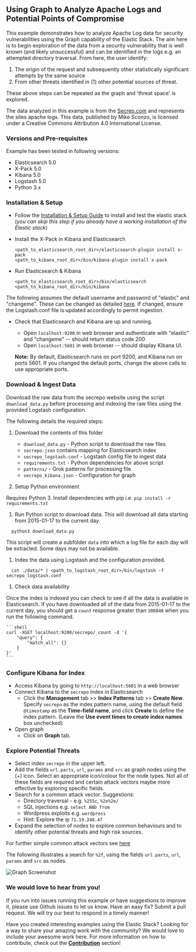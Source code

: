 ## Using Graph to Analyze Apache Logs and Potential Points of Compromise

This example demonstrates how to analyze Apache Log data for security vulnerabilities using the Graph capability of the Elastic Stack. 
The aim here is to begin exploration of the data from a security vulnerability that is well known (and likely unsuccessful) and can be identified in the logs e.g. an attempted directory traversal. From here, the user identify:

1. The origin of the request and subsequently other statistically significant attempts by the same source
1. From other threats identified in (1) other potential sources of threat.

These above steps can be repeated as the graph and 'threat space' is explored.

The data analyzed in this example is from the [Secrep.com](http://www.secrepo.com/) and represents the sites apache logs.
This data, published by Mike Sconzo, is licensed under a Creative Commons Attribution 4.0 International License.

### Versions and Pre-requisites

Example has been tested in following versions:

- Elasticsearch 5.0
- X-Pack 5.0
- Kibana 5.0
- Logstash 5.0
- Python 3.x

### Installation & Setup

* Follow the [Installation & Setup Guide](https://github.com/elastic/examples/blob/master/Installation%20and%20Setup.md) to install and test the elastic stack (*you can skip this step if you already have a working installation of the Elastic stack*)

* Install the X-Pack in Kibana and Elasticsearch 

  ```shell
  <path_to_elasticsearch_root_dir>/elasticsearch-plugin install x-pack
  <path_to_kibana_root_dir>/bin/kibana-plugin install x-pack
  ```

* Run Elasticsearch & Kibana

  ```shell
  <path_to_elasticsearch_root_dir>/bin/elasticsearch
  <path_to_kibana_root_dir>/bin/kibana
  ```


The following assumes the default username and password of "elastic" and "changeme".  These can be changed as detailed [here](https://www.elastic.co/guide/en/shield/current/native-realm.html).  If changed, ensure the Logstash.conf file is updated accordingly to permit ingestion.

* Check that Elasticsearch and Kibana are up and running.
  - Open `localhost:9200` in web browser and authenticate with "elastic" and "changeme" -- should return status code 200
  - Open `localhost:5601` in web browser -- should display Kibana UI.

  **Note:** By default, Elasticsearch runs on port 9200, and Kibana run on ports 5601. If you changed the default ports, change   the above calls to use appropriate ports.

### Download & Ingest Data

  Download the raw data from the secrepo website using the script `download_data.py` before processing and indexing the raw files using the provided Logstash configuration.

  The following details the required steps:
  
1. Download the contents of this folder <br>
    
    - `download_data.py` - Python script to download the raw files.
    - `secrepo.json` contains mapping for Elasticsearch index
    - `secrepo_logstash.conf` - Logstash config file to ingest data
    - `requirements.txt` - Python dependencies for above script
    - `patterns/` - Grok patterns for processing file
    - `secrepo_kibana.json` - Configuration for graph
    
1. Setup Python environment

Requires Python 3.  Install dependencies with pip i.e. `pip install -r requirements.txt`

1. Run Python script to download data. This will download all data starting from 2015-01-17 to the current day.

```
  python3 download_data.py
```
    
This script will create a subfolder `data` into which a log file for each day will be extracted.  Some days may not be available.

1. Index the data using Logstash and the configuration provided.
 
```
  cat ./data/* | <path_to_logstash_root_dir>/bin/logstash -f secrepo_logstash.conf
```
   
1. Check data availability
  
  Once the index is indexed you can check to see if all the data is available in Elasticsearch. If you have downloaded all of the data from 2015-01-17 to the current day, you should get a `count` response greater than `300840` when you run the following command.

    ```shell
    curl -XGET localhost:9200/secrepo/_count -d '{
    	"query": {
    		"match_all": {}
    	}
    }'
    ```

### Configure Kibana for Index
  
  * Access Kibana by going to `http://localhost:5601` in a web browser
  * Connect Kibana to the `secrepo` index in Elasticsearch
      * Click the **Management** tab >> **Index Patterns** tab >> **Create New**. Specify `secrepo` as the index pattern name, using the default field `@timestamp` as the **Time-field name**, and click **Create** to define the index pattern. (Leave the **Use event times to create index names** box unchecked)
  * Open graph
      * Click on **Graph** tab.
      
### Explore Potential Threats
    
   * Select index `secrepo` in the upper left. 
   * Add the fields `url.parts`, `url`, `params`  and `src` as graph nodes using the (+) icon.  Select an appropriate icon/colour for the node types.  Not all of these fields are required and certain attack vectors maybe more effective by exploring specific fields.
   * Search for a common attack vector. Suggestions:
      * Directory traversal - e.g. `%255c`, `%2e%2e/` 
      * SQL injections e.g. `select AND from`  
      * Wordpress exploits e.g. `wordpress`
      * Hint: Explore the ip `71.19.248.47`
   * Expand the selection of nodes to explore common behaviours and to identify other potential threats and high risk sources.
   
   
For further simple common attack vectors see [here](https://www.sans.org/reading-room/whitepapers/logging/detecting-attacks-web-applications-log-files-2074)
 
The following illustrates a search for `%2f`, using the fields  `url.parts`, `url`, `params`  and `src` as nodes.   
      
  ![Graph Screenshot](https://github.com/gingerwizard/examples/blob/master/ElasticStack_graph_apache/secrepo_graph.jpg)

### We would love to hear from you!

If you run into issues running this example or have suggestions to improve it, please use Github issues to let us know. Have an easy fix? Submit a pull request. We will try our best to respond in a timely manner!

Have you created interesting examples using the Elastic Stack? Looking for a way to share your amazing work with the community? We would love to include your awesome work here. For more information on how to contribute, check out the **[Contribution](https://github.com/elastic/examples#contributing)** section!
